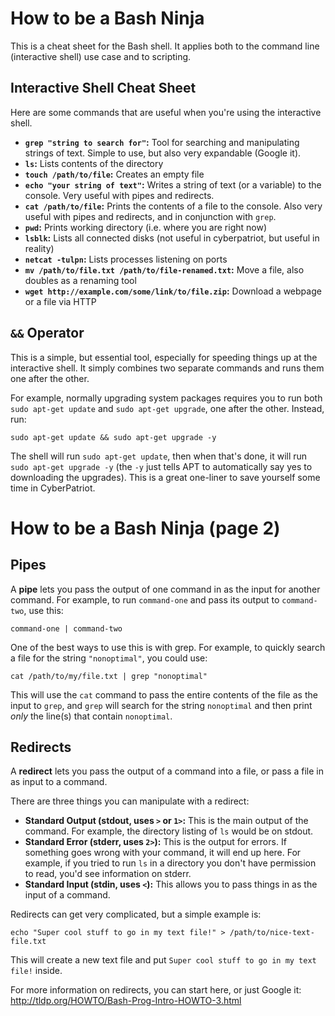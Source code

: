 # How to be a Bash Ninja

This is a cheat sheet for the Bash shell. It applies both to the command line (interactive shell) use case and to scripting.

## Interactive Shell Cheat Sheet

Here are some commands that are useful when you're using the interactive shell.

- **``grep "string to search for"``:** Tool for searching and manipulating strings of text. Simple to use, but also very expandable (Google it).
- **``ls``:** Lists contents of the directory
- **``touch /path/to/file``:** Creates an empty file
- **``echo "your string of text"``:** Writes a string of text (or a variable) to the console. Very useful with pipes and redirects.
- **``cat /path/to/file``:** Prints the contents of a file to the console. Also very useful with pipes and redirects, and in conjunction with ``grep``.
- **``pwd``:** Prints working directory (i.e. where you are right now)
- **``lsblk``:** Lists all connected disks (not useful in cyberpatriot, but useful in reality)
- **``netcat -tulpn``:** Lists processes listening on ports
- **``mv /path/to/file.txt /path/to/file-renamed.txt``:** Move a file, also doubles as a renaming tool
- **``wget http://example.com/some/link/to/file.zip``:** Download a webpage or a file via HTTP

## ``&&`` Operator

This is a simple, but essential tool, especially for speeding things up at the interactive shell. It simply combines two separate commands and runs them one after the other.

For example, normally upgrading system packages requires you to run both ``sudo apt-get update`` and ``sudo apt-get upgrade``, one after the other. Instead, run:
```
sudo apt-get update && sudo apt-get upgrade -y
```

The shell will run ``sudo apt-get update``, then when that's done, it will run ``sudo apt-get upgrade -y`` (the ``-y`` just tells APT to automatically say yes to downloading the upgrades). This is a great one-liner to save yourself some time in CyberPatriot.

# How to be a Bash Ninja (page 2)

## Pipes

A **pipe** lets you pass the output of one command in as the input for another command. For example, to run ``command-one`` and pass its output to ``command-two``, use this:
```
command-one | command-two
```

One of the best ways to use this is with grep. For example, to quickly search a file for the string ``"nonoptimal"``, you could use:
```
cat /path/to/my/file.txt | grep "nonoptimal"
```
This will use the ``cat`` command to pass the entire contents of the file as the input to ``grep``, and ``grep`` will search for the string ``nonoptimal`` and then print _only_ the line(s) that contain ``nonoptimal``.



## Redirects

A **redirect** lets you pass the output of a command into a file, or pass a file in as input to a command.

There are three things you can manipulate with a redirect:
- **Standard Output (stdout, uses ``>`` or ``1>``:** This is the main output of the command. For example, the directory listing of ``ls`` would be on stdout.
- **Standard Error (stderr, uses ``2>``):** This is the output for errors. If something goes wrong with your command, it will end up here. For example, if you tried to run ``ls`` in a directory you don't have permission to read, you'd see information on stderr.
- **Standard Input (stdin, uses ``<``):** This allows you to pass things in as the input of a command.

Redirects can get very complicated, but a simple example is:

```
echo "Super cool stuff to go in my text file!" > /path/to/nice-text-file.txt
```

This will create a new text file and put ``Super cool stuff to go in my text file!`` inside.

For more information on redirects, you can start here, or just Google it: http://tldp.org/HOWTO/Bash-Prog-Intro-HOWTO-3.html

